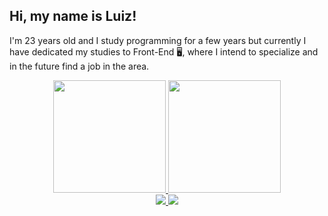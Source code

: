 ## Hi, my name is Luiz!


I'm 23 years old and I study programming for a few years but currently I have dedicated my studies to Front-End 🖥️,
where I intend to specialize and in the future find a job in the area. 

<div align="center">
  <a href="https://github.com/luizedu-ms">
  <img height="180em" src="https://github-readme-stats.vercel.app/api?username=luizedu-ms&show_icons=true&theme=dark&include_all_commits=true&count_private=true"/>
  <img height="180em" src="https://github-readme-stats.vercel.app/api/top-langs/?username=luizedu-ms&layout=compact&langs_count=16&theme=dark"/>
<div>
  
  
<div align="center">
  <a href="https://www.linkedin.com/in/luizms/"><img src="https://img.shields.io/badge/LinkedIn-0077B5?style=for-the-badge&logo=linkedin&logoColor=white"/>   </a>
  <a href="https://www.instagram.com/luizedu.ms/?hl=pt"> <img src="https://img.shields.io/badge/Instagram-E4405F?style=for-the-badge&logo=instagram&logoColor=white"/></a>
</div>
<!---
luizedu-ms/luizedu-ms is a ✨ special ✨ repository because its `README.md` (this file) appears on your GitHub profile.
You can click the Preview link to take a look at your changes.
--->
